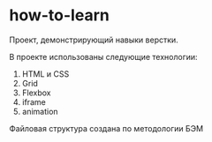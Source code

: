 # how-to-learn
Проект, демонстрирующий навыки верстки.

В проекте использованы следующие технологии:
1. HTML и CSS
2. Grid
3. Flexbox
4. iframe
5. animation

Файловая структура создана по методологии БЭМ
